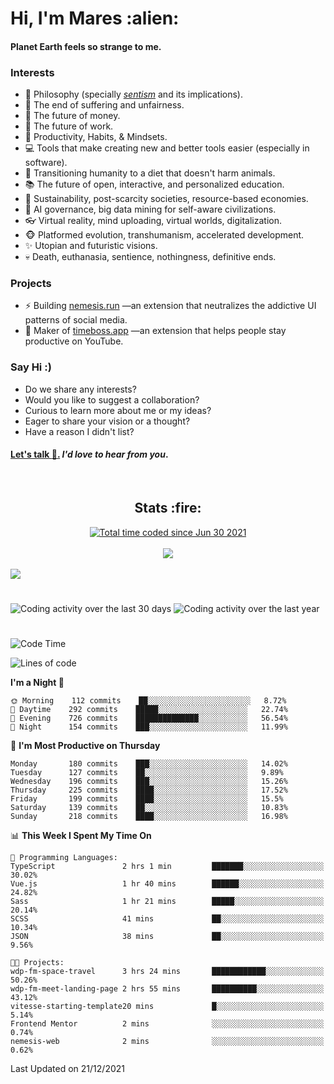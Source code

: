 <h1>Hi, I'm Mares :alien:</h1>

#### Planet Earth feels so strange to me.

### **Interests**

- 🌊 Philosophy (specially [_sentism_][sentismmedium] and its implications).
- 🎯 The end of suffering and unfairness.
- 💸 The future of money.
- 💼 The future of work.
- 🧠 Productivity, Habits, & Mindsets.
- 💻 Tools that make creating new and better tools easier (especially in software).
- 🥗 Transitioning humanity to a diet that doesn't harm animals.
- 📚 The future of open, interactive, and personalized education.
- 🌱 Sustainability, post-scarcity societies, resource-based economies.
- 🤖 AI governance, big data mining for self-aware civilizations.
- 👓 Virtual reality, mind uploading, virtual worlds, digitalization.
- 🐵 Platformed evolution, transhumanism, accelerated development.
- ✨ Utopian and futuristic visions.
- 💀 Death, euthanasia, sentience, nothingness, definitive ends.


### **Projects**

- ⚡ Building [nemesis.run](https://nemesis.run) —an extension that neutralizes the addictive UI patterns of social media.
- 💎 Maker of [timeboss.app](https://timeboss.app) —an extension that helps people stay productive on YouTube.


### **Say Hi :)**

- Do we share any interests?
- Would you like to suggest a collaboration?
- Curious to learn more about me or my ideas?
- Eager to share your vision or a thought?
- Have a reason I didn't list?

#### [Let's talk :wave:.](mailto:mareszhar@gmail.com) _I'd love to hear from you_.

[sentismmedium]: https://medium.com/@mareszhar/born-a-prisoner-a-reflection-about-life-its-struggles-and-a-plan-to-escape-d8566ce9b026

<br>

<h2 align="center">Stats :fire:</h2>

<div align="center">
  <a href="https://wakatime.com/@cfdc0e0d-4860-4b62-9ff0-cb659185525e">
    <img src="https://wakatime.com/badge/user/cfdc0e0d-4860-4b62-9ff0-cb659185525e.svg" alt="Total time coded since Jun 30 2021" />
  </a>
</div>

<br>

<div align="center">
  <img src="https://github-readme-streak-stats.herokuapp.com?user=mareszhar&theme=black-ice&hide_border=true&stroke=FFFFFF15&ring=DF8FFE&fire=DF8FFE&currStreakLabel=DF8FFE&background=1A232A&currStreakNum=86FFAB&dates=B1AAB3FF">
</div>

<!-- Add or remove this: &dates=B1AAB3FF at the end of the streak stats URL if they get bugged and aren't updating -->

<br>

<img src="https://activity-graph.herokuapp.com/graph?username=mareszhar&theme=nord&bg_color=00000000&color=979797&line=DF8FFE&point=00000000&area=true&hide_border=true">

<br>

<h1></h1>

<img src="https://wakatime.com/share/@mares/5df0ff02-9c79-41b4-b540-51dc9c65a57b.svg" alt="Coding activity over the last 30 days" />
<img src="https://wakatime.com/share/@mares/ea89ba71-f374-40af-930c-e0655909fe37.svg" alt="Coding activity over the last year" />

<h1></h1>

<!--START_SECTION:waka-->
![Code Time](http://img.shields.io/badge/Code%20Time-383%20hrs%2047%20mins-blue)

![Lines of code](https://img.shields.io/badge/From%20Hello%20World%20I%27ve%20Written-124%20Thousand%20lines%20of%20code-blue)

**I'm a Night 🦉** 

```text
🌞 Morning    112 commits    ██░░░░░░░░░░░░░░░░░░░░░░░   8.72% 
🌆 Daytime    292 commits    █████░░░░░░░░░░░░░░░░░░░░   22.74% 
🌃 Evening    726 commits    ██████████████░░░░░░░░░░░   56.54% 
🌙 Night      154 commits    ███░░░░░░░░░░░░░░░░░░░░░░   11.99%

```
📅 **I'm Most Productive on Thursday** 

```text
Monday       180 commits    ███░░░░░░░░░░░░░░░░░░░░░░   14.02% 
Tuesday      127 commits    ██░░░░░░░░░░░░░░░░░░░░░░░   9.89% 
Wednesday    196 commits    ███░░░░░░░░░░░░░░░░░░░░░░   15.26% 
Thursday     225 commits    ████░░░░░░░░░░░░░░░░░░░░░   17.52% 
Friday       199 commits    ████░░░░░░░░░░░░░░░░░░░░░   15.5% 
Saturday     139 commits    ██░░░░░░░░░░░░░░░░░░░░░░░   10.83% 
Sunday       218 commits    ████░░░░░░░░░░░░░░░░░░░░░   16.98%

```


📊 **This Week I Spent My Time On** 

```text
💬 Programming Languages: 
TypeScript               2 hrs 1 min         ███████░░░░░░░░░░░░░░░░░░   30.02% 
Vue.js                   1 hr 40 mins        ██████░░░░░░░░░░░░░░░░░░░   24.82% 
Sass                     1 hr 21 mins        █████░░░░░░░░░░░░░░░░░░░░   20.14% 
SCSS                     41 mins             ██░░░░░░░░░░░░░░░░░░░░░░░   10.34% 
JSON                     38 mins             ██░░░░░░░░░░░░░░░░░░░░░░░   9.56%

🐱‍💻 Projects: 
wdp-fm-space-travel      3 hrs 24 mins       ████████████░░░░░░░░░░░░░   50.26% 
wdp-fm-meet-landing-page 2 hrs 55 mins       ██████████░░░░░░░░░░░░░░░   43.12% 
vitesse-starting-template20 mins             █░░░░░░░░░░░░░░░░░░░░░░░░   5.14% 
Frontend Mentor          2 mins              ░░░░░░░░░░░░░░░░░░░░░░░░░   0.74% 
nemesis-web              2 mins              ░░░░░░░░░░░░░░░░░░░░░░░░░   0.62%

```


 Last Updated on 21/12/2021
<!--END_SECTION:waka-->
